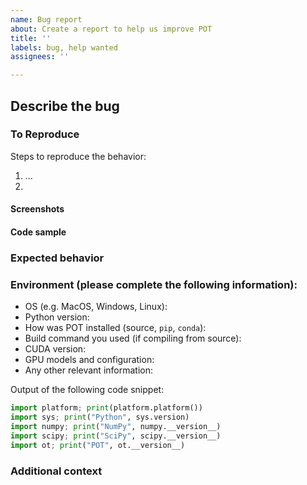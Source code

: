 ```yaml
---
name: Bug report
about: Create a report to help us improve POT
title: ''
labels: bug, help wanted
assignees: ''

---
```


## Describe the bug
<!-- A clear and concise description of what the bug is. -->

### To Reproduce
Steps to reproduce the behavior:
1. ...
2. 

<!-- If you have error messages or stack traces, please provide it here as well -->

#### Screenshots
<!-- If applicable, add screenshots to help explain your problem. -->

#### Code sample
<!-- Ideally attach a minimal code sample to reproduce the decried issue. 
Minimal means having the shortest code but still preserving the bug. -->

### Expected behavior
<!-- A clear and concise description of what you expected to happen. -->


### Environment (please complete the following information):
- OS (e.g. MacOS, Windows, Linux):
- Python version:
- How was POT installed (source, `pip`, `conda`):
- Build command you used (if compiling from source):
- CUDA version:
- GPU models and configuration:
- Any other relevant information:

Output of the following code snippet:
```python
import platform; print(platform.platform())
import sys; print("Python", sys.version)
import numpy; print("NumPy", numpy.__version__)
import scipy; print("SciPy", scipy.__version__)
import ot; print("POT", ot.__version__)
```

### Additional context
<!-- Add any other context about the problem here. -->
